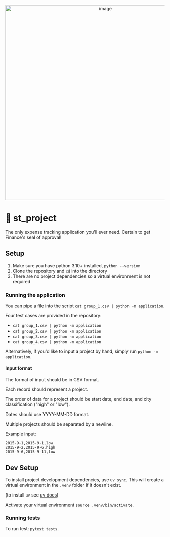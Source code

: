 <p align="center">
<img width="617" alt="image" src="https://github.com/user-attachments/assets/adbf243b-3989-4b8b-8f85-1c578810fdf0">
</p>

# 🧵 st_project
The only expense tracking application you'll ever need.
Certain to get Finance's seal of approval!

## Setup

1. Make sure you have python 3.10+ installed, `python --version`
2. Clone the repository and `cd` into the directory
3. There are no project dependencies so a virtual environment is not required

### Running the application

You can pipe a file into the script `cat group_1.csv | python -m application`.

Four test cases are provided in the repository:

- `cat group_1.csv | python -m application`
- `cat group_2.csv | python -m application`
- `cat group_3.csv | python -m application`
- `cat group_4.csv | python -m application`

Alternatively, if you'd like to input a project by hand, simply run `python -m application`.

#### Input format

The format of input should be in CSV format.

Each record should represent a project.

The order of data for a project should be start date, end date, and city classification ("high" or "low").

Dates should use YYYY-MM-DD format.

Multiple projects should be separated by a newline.

Example input:
```csv
2015-9-1,2015-9-1,low
2015-9-2,2015-9-6,high
2015-9-6,2015-9-11,low
```


## Dev Setup

To install project development dependencies, use `uv sync`. This will create a virtual environment
in the `.venv` folder if it doesn't exist.

(to install `uv` see [uv docs](https://docs.astral.sh/uv/getting-started/installation/))

Activate your virtual environment `source .venv/bin/activate`.

### Running tests

To run test: `pytest tests`.
